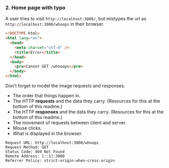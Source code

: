 ### 2. Home page with typo

A user tries to visit `http://localhost:3000/`, but mistypes the url as `http://localhost:3000/whoops` in their browser.

```html
<!DOCTYPE html>
<html lang="en">
  <head>
    <meta charset="utf-8" />
    <title>Error</title>
  </head>
  <body>
    <pre>Cannot GET /whooops</pre>
  </body>
</html>
```

Don't forget to model the image requests and responses.

- The order that things happen in.
- The HTTP **requests** and the data they carry. (Resources for this at the bottom of this readme.)
- The HTTP **responses** and the data they carry. (Resources for this at the bottom of this readme.)
- The movement of requests between client and server.
- Mouse clicks.
- What is displayed in the browser.

```
Request URL: http://localhost:3000/whoops
Request Method: GET
Status Code: 404 Not Found
Remote Address: [::1]:3000
Referrer Policy: strict-origin-when-cross-origin
```

